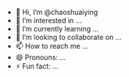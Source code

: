 - 👋 Hi, I’m @chaoshuaiying
- 👀 I’m interested in ...
- 🌱 I’m currently learning ...
- 💞️ I’m looking to collaborate on ...
- 📫 How to reach me ...
- 😄 Pronouns: ...
- ⚡ Fun fact: ...

<!---
chaoshuaiying/chaoshuaiying is a ✨ special ✨ repository because its `README.md` (this file) appears on your GitHub profile.
You can click the Preview link to take a look at your changes.
--->
